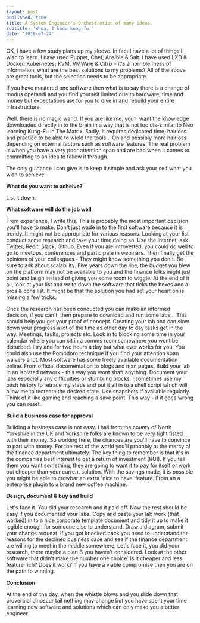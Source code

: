 ```yaml
---
layout: post
published: true
title: A System Engineer's Orchestration of many ideas.
subtitle: 'Whoa, I know kung-fu.'
date: '2018-07-24'
---
```

OK, I have a few study plans up my sleeve. In fact I have a lot of things I wish to learn.
I have used Puppet, Chef, Ansible \& Salt. I have used LXD & Docker, Kubernetes; KVM, VMWare \& Citrix - it's a horrible mess of information, what are the best solutions to my problems? All of the above are great tools, but the selection needs to be appropriate.

If you have mastered one software then what is to say there is a change of modus operandi and you find yourself limited due to hardware, time and money but expectations are for you to dive in and rebuild your entire infrastructure.

Well, there is no magic wand. If you are like me, you'll want the knowledge downloaded directly in to the brain in a way that is not too dis-similar to Neo learning Kung-Fu in The Matrix. Sadly, it requires dedicated time, hairloss and practice to be able to wield the tools... Oh and possibly more hairloss depending on external factors such as software features. The real problem is when you have a very poor attention span and are bad when it comes to committing to an idea to follow it through. 

The only guidance I can give is to keep it simple and ask your self what you wish to achieve.

**What do you want to acheive?**

List it down.

**What software will do the job well**

From experience, I write this. This is probably the most important decision you'll have to make. Don't just wade in to the first software because it is trendy. It might not be appropriate for various reasons. Looking at your list conduct some research and take your time doing so. Use the Internet, ask Twitter, Redit, Slack, Github. Even if you are introverted, you could do well to go to meetups, conferences and participate in webinars. Then finally get the opinions of your colleagues - They might know something you don't. Be sure to ask about scalability. Five years down the line, the budget you blew on the platform may not be available to you and the finance folks might just point and laugh instead of giving you some room to wiggle.
At the end of it all, look at your list and write down the software that ticks the boxes and a pros & cons list. It might be that the solution you had set your heart on is missing a few tricks. 

Once the research has been conducted you can make an informed decision, if you can't, then prepare to download and run some labs... This should help you get your proof of concept.
Creating your lab and can slow down your progress a lot of the time as other day to day tasks get in the way. Meetings, faults, projects etc. Look in to blocking some time in your calendar where you can sit in a comms room somewhere you wont be disturbed. I try and  for two hours a day but what ever works for you. You could also use the Pomodoro technique if you find your attention span waivers a lot. Most software has some freely available documentation online. From official documentation to blogs and man pages. Build your lab in an isolated network - this way you wont shaft anything. Document your labs especially any difficulties or stumbling blocks. I sometimes use my bash history to retrace my steps and put it all in to a shell script which will allow me to recreate the desired state. Use snapshots if available regularly. Think of it like gaming and reaching a save point. This way - if it goes wrong you can reset.

**Build a business case for approval**

Building a business case is not easy. I hail from the county of North Yorkshire in the UK and Yorkshire folks are known to be very tight fisted with their money. So working here, the chances are you'll have to convince to part with money. For the rest of the world you'll probably at the mercy of the finance department ultimately. 
The key thing to remember is that it's in the companies best interest to get a return of investment (ROI). If you tell them you want something, they are going to want it to pay for itself or work out cheaper than your current solution. With the savings made, it is possible you might be able to crowbar an extra 'nice to have' feature. From an a enterprise plugin to a brand new coffee machine.

**Design, document & buy and build**

Let's face it. You did your research and it paid off. Now the rest should be easy if you documented your labs. Copy and paste your lab work (that worked) in to a nice corporate template document and tidy it up to make it legible enough for someone else to understand. Draw a diagram, submit your change request.
If you got knocked back you need to understand the reasons for the declined business case and see if the finance department are willing to meet in the middle somewhere. Let's face it, you did your research, there maybe a plan B you haven't considered. Look at the other software that didn't make the number one choice. Is it cheaper and less feature rich? Does it work? If you have a viable compromise then you are on the path to winning.

**Conclusion**

At the end of the day, when the whistle blows and you slide down that proverbial dinosaur tail nothing may change but you have spent your time learning new software and solutions which can only make you a better engineer.








